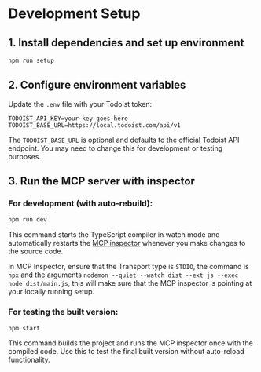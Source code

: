 # Development Setup

## 1. Install dependencies and set up environment

```sh
npm run setup
```

## 2. Configure environment variables

Update the `.env` file with your Todoist token:

```env
TODOIST_API_KEY=your-key-goes-here
TODOIST_BASE_URL=https://local.todoist.com/api/v1
```

The `TODOIST_BASE_URL` is optional and defaults to the official Todoist API endpoint. You may need to change this for development or testing purposes.

## 3. Run the MCP server with inspector

### For development (with auto-rebuild):

```sh
npm run dev
```

This command starts the TypeScript compiler in watch mode and automatically restarts the [MCP inspector](https://modelcontextprotocol.io/docs/tools/inspector) whenever you make changes to the source code.

In MCP Inspector, ensure that the Transport type is `STDIO`, the command is `npx` and the arguments `nodemon --quiet --watch dist --ext js --exec node dist/main.js`, this will make sure that the MCP inspector is pointing at your locally running setup.

### For testing the built version:

```sh
npm start
```

This command builds the project and runs the MCP inspector once with the compiled code. Use this to test the final built version without auto-reload functionality.
